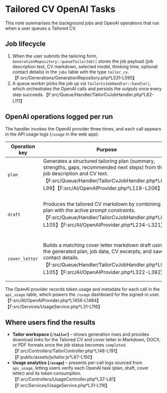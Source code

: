 # Tailored CV OpenAI Tasks

This note summarises the background jobs and OpenAI operations that run when a user queues a Tailored CV.

## Job lifecycle

1. When the user submits the tailoring form, `GenerationRepository::queueTailorJob()` stores the job payload (job description text, CV markdown, selected model, thinking time, optional contact details) in the `jobs` table with the type `tailor_cv`.【F:src/Generations/GenerationRepository.php†L531-L595】
2. A queue worker picks the job up via `TailorCvJobHandler::handle()`, which orchestrates the OpenAI calls and persists the outputs once every step succeeds.【F:src/Queue/Handler/TailorCvJobHandler.php†L62-L111】

## OpenAI operations logged per run

The handler invokes the OpenAI provider three times, and each call appears in the API usage logs (`/usage` in the web app):

| Operation key | Purpose | Saved output | User-facing surface |
| --- | --- | --- | --- |
| `plan` | Generates a structured tailoring plan (summary, strengths, gaps, recommended next steps) from the job description and CV text.【F:src/Queue/Handler/TailorCvJobHandler.php†L88-L99】【F:src/AI/OpenAIProvider.php†L118-L206】 | Stored as a JSON artifact named `cv_plan` in `generation_outputs` for auditing/debugging; it is not exposed in the UI downloads.【F:src/Queue/Handler/TailorCvJobHandler.php†L97-L110】 | Currently internal only; not rendered to end users. |
| `draft` | Produces the tailored CV markdown by combining the plan with the active prompt constraints.【F:src/Queue/Handler/TailorCvJobHandler.php†L88-L105】【F:src/AI/OpenAIProvider.php†L234-L321】 | The markdown, HTML preview, and plain-text variants are saved as the `cv` artifact in `generation_outputs`.【F:src/Queue/Handler/TailorCvJobHandler.php†L97-L110】【F:src/Queue/Handler/TailorCvJobHandler.php†L219-L233】 | Exposed as Tailored CV downloads (MD, DOCX, PDF) in the Tailor wizard once the run completes.【F:src/Controllers/TailorController.php†L148-L191】【F:src/Generations/GenerationDownloadService.php†L57-L172】 |
| `cover_letter` | Builds a matching cover letter markdown draft using the generated plan, job data, CV excerpts, and saved contact details.【F:src/Queue/Handler/TailorCvJobHandler.php†L93-L105】【F:src/AI/OpenAIProvider.php†L322-L392】 | Saved as markdown, HTML, and plain text under the `cover_letter` artifact in `generation_outputs`.【F:src/Queue/Handler/TailorCvJobHandler.php†L97-L110】【F:src/Queue/Handler/TailorCvJobHandler.php†L219-L233】 | Available alongside the CV downloads in the Tailor wizard UI (MD, DOCX, PDF).【F:src/Controllers/TailorController.php†L148-L191】【F:src/Generations/GenerationDownloadService.php†L57-L172】 |

The OpenAI provider records token usage and metadata for each call in the `api_usage` table, which powers the `/usage` dashboard for the signed-in user.【F:src/AI/OpenAIProvider.php†L1456-L1484】【F:src/Services/UsageService.php†L31-L116】

## Where users find the results

* **Tailor workspace (`/tailor`)** – shows generation rows and provides download links for the Tailored CV and cover letter in Markdown, DOCX, or PDF formats once the job status becomes `completed`.【F:src/Controllers/TailorController.php†L148-L191】【F:public/assets/js/tailor.js†L87-L150】
* **Usage analytics (`/usage`)** – presents per-call logs sourced from `api_usage`, letting users verify each OpenAI task (plan, draft, cover letter) and its token consumption.【F:src/Controllers/UsageController.php†L37-L81】【F:src/Services/UsageService.php†L31-L116】
